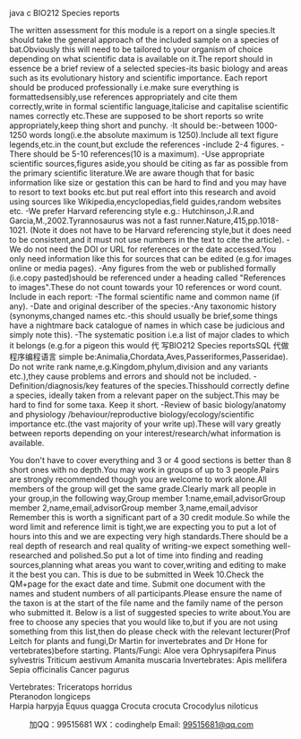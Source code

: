 java c
BIO212
Species reports


The written assessment for this module   is   a report   on   a   single   species.It   should   take   the general   approach   of   the   included   sample   on   a   species   of   bat.Obviously   this   will   need   to   be tailored to your organism of   choice depending on   what   scientific   data   is   available   on   it.The   report   should   in   essence be   a brief   review   of a   selected   species-its basic biology   and   areas   such as its evolutionary history   and   scientific   importance.
Each report   should be produced professionally   i.e.make   sure   everything   is   formattedsensibly,use   references   appropriately   and   cite   them   correctly,write   in   formal   scientific   language,italicise   and   capitalise   scientific names   correctly   etc.These   are   supposed to be   short reports   so write   appropriately,keep   thing   short   and punchy.
·It   should   be:-between    1000-1250    words   long(i.e.the   absolute   maximum   is   1250).Include   all text   figure legends,etc.in   the   count,but   exclude   the   references   -include   2-4 figures.
-There   should   be   5-10   references(10   is   a   maximum).
-Use   appropriate   scientific   sources,figures   aside,you   should   be   citing   as   far   as   possible from the primary   scientific literature.We   are   aware though that   for basic   information   like size or gestation this can be hard to   find   and   you   may   have   to   resort   to   text books   etc.but   put   real   effort   into this research   and   avoid using   sources   like   Wikipedia,encyclopedias,field guides,random   websites   etc.
-We   prefer   Harvard   referencing   style   e.g.:
Hutchinson,J.R.and    Garcia,M.,2002.Tyrannosaurus    was not a fast   runner.Nature,415,pp.1018-1021.
(Note it does not have to be   Harvard   referencing   style,but   it   does   need   to be   consistent,and   it   must   not   use   numbers   in   the   text   to   cite   the   article).
-We   do not need the DOI   or URL   for   references   or   the   date   accessed.You   only   need   information like this   for   sources that can be   edited   (e.g.for   images   online   or media   pages).
-Any   figures   from   the   web   or published   formally   (i.e.copy pasted)should be referenced   under a heading called   "References to images".These   do   not   count   towards   your    10   references or word count.
Include   in   each report:
-The   formal   scientific name   and   common name   (if any).   -Date   and   original   describer   of   the   species.-Any   taxonomic   history   (synonyms,changed   names   etc.-this   should   usually   be   brief,some   things   have   a   nightmare   back   catalogue   of   names   in   which   case   be   judicious   and   simply   note this).
-The   systematic position   i.e.a   list   of major   clades   to   which   it belongs   (e.g.for   a pigeon   this   would    代 写BIO212 Species reportsSQL
代做程序编程语言  simple      be:Animalia,Chordata,Aves,Passeriformes,Passeridae). Do not write rank name,e.g.Kingdom,phylum,division   and   any   variants   etc.),they   cause   problems   and   errors   and   should not be   included.
-Definition/diagnosis/key   features   of the    species.Thisshould   correctly   define   a   species,   ideally taken   from a relevant paper on the   subject.This   may   be   hard   to   find   for   some   taxa. Keep it   short.
-Review of   basic biology/anatomy and physiology /behaviour/reproductive biology/ecology/scientific importance      etc.(the vast majority of   your write up).These   will   vary greatly   between   reports   depending   on   your   interest/research/what   information   is   available.




You don't have to cover everything and   3   or 4   good   sections   is   better   than   8   short   ones   with   no   depth.You may work in groups of   up to   3   people.Pairs   are   strongly   recommended   though   you   are welcome to work alone.All members   of   the   group   will   get   the   same   grade.Clearly   mark   all people   in your   group,in the   following   way,Group    member       1:name,email,advisorGroup      member      2,name,email,advisorGroup    member       3,name,email,advisor
Remember this is worth   a   significant part   of   a 30   credit   module.So   while   the   word   limit and reference limit is tight,we are   expecting you to   put   a   lot   of hours into   this   and   we are expecting very high standards.There should be a real depth of   research and real   quality   of writing-we   expect   something   well-researched   and   polished.So   put   a   lot   of time      into   finding   and reading   sources,planning what   areas   you want to   cover,writing   and   editing   to make it the best you can.
This   is   due to be   submitted   in Week   10.Check the   QM+page   for the   exact   date   and   time.         Submit one document with the names and   student   numbers   of   all   participants.Please   ensure   the   name   of   the   taxon   is   at   the   start   of   the   file   name   and   the   family   name   of   the   person   who    submitted   it.
Below is a list of suggested species   to write   about.You   are   free   to   choose   any   species   that you would   like to,but   if   you   are not using   something   from this   list,then   do   please   check   with   the   relevant   lecturer(Prof   Leitch   for   plants   and   fungi,Dr   Martin   for   invertebrates   and   Dr Hone   for   vertebrates)before   starting.
Plants/Fungi:
Aloe   vera
Ophrysapifera
Pinus sylvestris
Triticum aestivum
Amanita   muscaria
Invertebrates:
Apis   mellifera
Sepia officinalis
Cancer   pagurus


Vertebrates:
Triceratops    horridus   
Pteranodon      longiceps   
Harpia      harpyja
Equus   quagga
Crocuta      crocuta
Crocodylus      niloticus



         
加QQ：99515681  WX：codinghelp  Email: 99515681@qq.com
